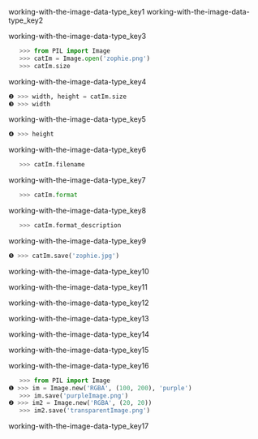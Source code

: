 working-with-the-image-data-type_key1
working-with-the-image-data-type_key2


working-with-the-image-data-type_key3


```python
   >>> from PIL import Image
   >>> catIm = Image.open('zophie.png')
   >>> catIm.size
```
working-with-the-image-data-type_key4
```python
❷ >>> width, height = catIm.size
❸ >>> width
```
working-with-the-image-data-type_key5
```python
❹ >>> height
```
working-with-the-image-data-type_key6
```python
   >>> catIm.filename
```
working-with-the-image-data-type_key7
```python
   >>> catIm.format
```
working-with-the-image-data-type_key8
```python
   >>> catIm.format_description
```
working-with-the-image-data-type_key9
```python
❺ >>> catIm.save('zophie.jpg')
```
working-with-the-image-data-type_key10


working-with-the-image-data-type_key11


working-with-the-image-data-type_key12


working-with-the-image-data-type_key13


working-with-the-image-data-type_key14


working-with-the-image-data-type_key15


working-with-the-image-data-type_key16


```python
   >>> from PIL import Image
❶ >>> im = Image.new('RGBA', (100, 200), 'purple')
   >>> im.save('purpleImage.png')
❷ >>> im2 = Image.new('RGBA', (20, 20))
   >>> im2.save('transparentImage.png')
```
working-with-the-image-data-type_key17
